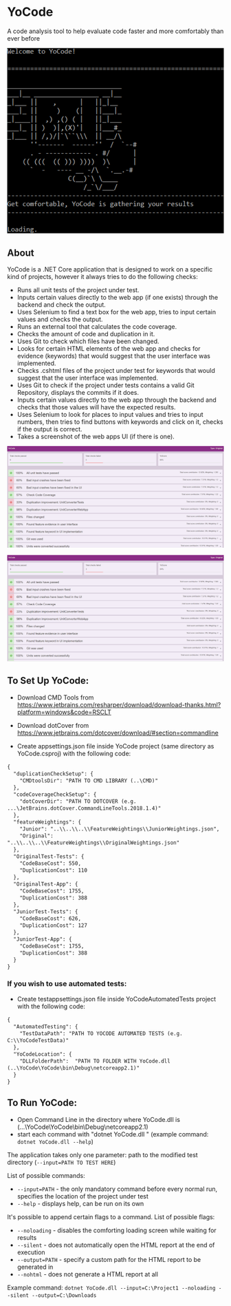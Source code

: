 # YoCode
A code analysis tool to help evaluate code faster and more comfortably than ever before

![](https://github.com/FairlyLinearDynamics/YoCode/blob/i204-ReadmeUpdate/Images/YoCode2.gif)

## About
YoCode is a .NET Core application that is designed to work on a specific kind of projects, however it always tries to do the following checks:
* Runs all unit tests of the project under test.
* Inputs certain values directly to the web app (if one exists) through the backend and check the output.
* Uses Selenium to find a text box for the web app, tries to input certain values and checks the output.
* Runs an external tool that calculates the code coverage.
* Checks the amount of code and duplication in it.
* Uses Git to check which files have been changed.
* Looks for certain HTML elements of the web app and checks for evidence (keywords) that would suggest that the user interface was implemented.
* Checks .cshtml files of the project under test for keywords that would suggest that the user interface was implemented.
* Uses Git to check if the project under tests contains a valid Git Repository, displays the commits if it does.
* Inputs certain values directly to the web app through the backend and checks that those values will have the expected results.
* Uses Selenium to look for places to input values and tries to input numbers, then tries to find buttons with keywords and click on it, checks if the output is correct.
* Takes a screenshot of the web apps UI (if there is one).

![](https://github.com/FairlyLinearDynamics/YoCode/blob/i204-ReadmeUpdate/Images/new-gif-features.gif)

![](https://github.com/FairlyLinearDynamics/YoCode/blob/i204-ReadmeUpdate/Images/new-gif-fileschanged.gif)

## To Set Up YoCode:

* Download CMD Tools from https://www.jetbrains.com/resharper/download/download-thanks.html?platform=windows&code=RSCLT
* Download dotCover from https://www.jetbrains.com/dotcover/download/#section=commandline

* Create appsettings.json file inside YoCode project (same directory as YoCode.csproj) with the following code:

```
{
  "duplicationCheckSetup": {
    "CMDtoolsDir": "PATH TO CMD LIBRARY (..\CMD)"
  },
  "codeCoverageCheckSetup": {
    "dotCoverDir": "PATH TO DOTCOVER (e.g. ...\JetBrains.dotCover.CommandLineTools.2018.1.4)"
  },
  "featureWeightings": {
    "Junior": "..\\..\\..\\FeatureWeightings\\JuniorWeightings.json",
    "Original": "..\\..\\..\\FeatureWeightings\\OriginalWeightings.json"
  },
  "OriginalTest-Tests": {
    "CodeBaseCost": 550,
    "DuplicationCost": 110
  },
  "OriginalTest-App": {
    "CodeBaseCost": 1755,
    "DuplicationCost": 388
  },
  "JuniorTest-Tests": {
    "CodeBaseCost": 626,
    "DuplicationCost": 127
  },
  "JuniorTest-App": {
    "CodeBaseCost": 1755,
    "DuplicationCost": 388
  }
}
```
  ### If you wish to use automated tests:
* Create testappsettings.json file inside YoCodeAutomatedTests project with the following code:
```
{
  "AutomatedTesting": {
    "TestDataPath": "PATH TO YOCODE AUTOMATED TESTS (e.g. C:\\YoCodeTestData)"
  },
  "YoCodeLocation": {
    "DLLFolderPath":  "PATH TO FOLDER WITH YoCode.dll (..\YoCode\YoCode\bin\Debug\netcoreapp2.1)"
  }
}
```
## To Run YoCode:
* Open Command Line in the directory where YoCode.dll is (...\YoCode\YoCode\bin\Debug\netcoreapp2.1)
* start each command with "dotnet YoCode.dll " (example command: `dotnet YoCode.dll --help`)

The application takes only one parameter: path to the modified test directory (`--input=PATH TO TEST HERE`)

List of possible commands:
* `--input=PATH` - the only mandatory command before every normal run, specifies the location of the project under test
* `--help` - displays help, can be run on its own

It's possible to append certain flags to a command.
List of possible flags:
* `--noloading` - disables the comforting loading screen while waiting for results
* `--silent` - does not automatically open the HTML report at the end of execution
* `--output=PATH` - specify a custom path for the HTML report to be generated in
* `--nohtml` - does not generate a HTML report at all

Example command: `dotnet YoCode.dll --input=C:\Project1 --noloading --silent --output=C:\Downloads`
